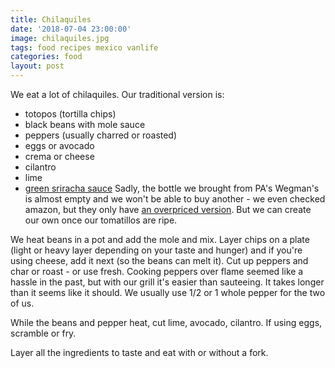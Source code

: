 ```yaml
---
title: Chilaquiles
date: '2018-07-04 23:00:00'
image: chilaquiles.jpg
tags: food recipes mexico vanlife
categories: food
layout: post
---
```


We eat a lot of chilaquiles. Our traditional version is:
* totopos (tortilla chips)
* black beans with mole sauce
* peppers (usually charred or roasted)
* eggs or avocado
* crema or cheese
* cilantro
* lime
* [green sriracha sauce](https://wegmans.com/products/international-foods/asian-foods/sauce/spicy-green-sriracha-sauce-medium.html) Sadly, the bottle we brought from PA's Wegman's is almost empty and we won't be able to buy another - we even checked amazon, but they only have [an overpriced version](https://amazon.com/Wegmans-Spicy-Green-Sriracha-Sauce/dp/B00TWKTFTQ/ref=sr_1_1_a_it?ie=UTF8&qid=1530395920&sr=8-1&keywords=green+sriracha+wegman%27s). But we can create our own once our tomatillos are ripe.

We heat beans in a pot and add the mole and mix. Layer chips on a plate (light or heavy layer depending on your taste and hunger) and if you're using cheese, add it next (so the beans can melt it). Cut up peppers and char or roast - or use fresh. Cooking peppers over flame seemed like a hassle in the past, but with our grill it's easier than sauteeing. It takes longer than it seems like it should. We usually use 1/2 or 1 whole pepper for the two of us.

While the beans and pepper heat, cut lime, avocado, cilantro. If using eggs, scramble or fry.

Layer all the ingredients to taste and eat with or without a fork.